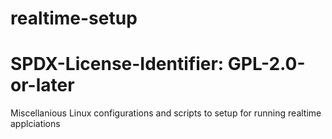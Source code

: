 # realtime-setup
# SPDX-License-Identifier: GPL-2.0-or-later

Miscellanious Linux configurations and scripts to setup for running realtime applciations
